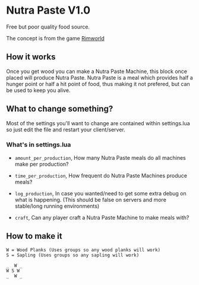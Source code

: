 # Nutra Paste V1.0

Free but poor quality food source.

The concept is from the game [Rimworld](https://rimworldgame.com/)

## How it works

Once you get wood you can make a Nutra Paste Machine, this block once placed will produce Nutra Paste. Nutra Paste is a meal which provides
 half a hunger point or half a hit point of food, thus making it not prefered, but can be used to keep you alive.

## What to change something?

Most of the settings you'll want to change are contained within settings.lua so just edit the file and restart your client/server.

### What's in settings.lua

* `amount_per_production`, How many Nutra Paste meals do all machines make per production?

* `time_per_production`, How frequent do Nutra Paste Machines produce meals?

* `log_production`, In case you wanted/need to get some extra debug on what is happening. (This should be false on servers and more stable/long running environments)

* `craft`, Can any player craft a Nutra Paste Machine to make meals with?

## How to make it

```
W = Wood Planks (Uses groups so any wood planks will work)
S = Sapling (Uses groups so any sapling will work)

_  W _
W S W
_  W _
```

